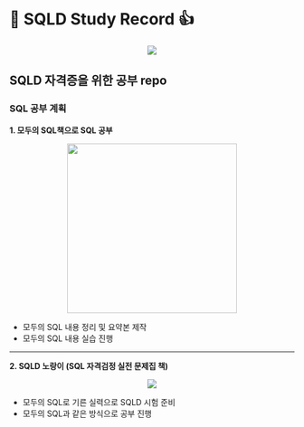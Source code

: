 # :star_struck: SQLD Study Record :+1: 

<p align="center"><img src="https://github.com/torijune/SQLD/assets/128570787/a76e7233-d03d-4438-ba4b-7099b46a5e6b"></p>


## SQLD 자격증을 위한 공부 repo

### SQL 공부 계획
**1. 모두의 SQL책으로 SQL 공부**
<p align="center"><img src="https://github.com/torijune/SQLD/assets/128570787/f659935e-e8c4-4556-b0dc-9f8407964caa" width="300"></p>


  - 모두의 SQL 내용 정리 및 요약본 제작
  - 모두의 SQL 내용 실습 진행
* * *  
**2. SQLD 노랑이 (SQL 자격검정 실전 문제집 책)**
<p align="center"><img src="https://github.com/torijune/SQLD/assets/128570787/dbdb7b86-c144-4f60-8933-af95b3522f62"></p>

  - 모두의 SQL로 기른 실력으로 SQLD 시험 준비
  - 모두의 SQL과 같은 방식으로 공부 진행
